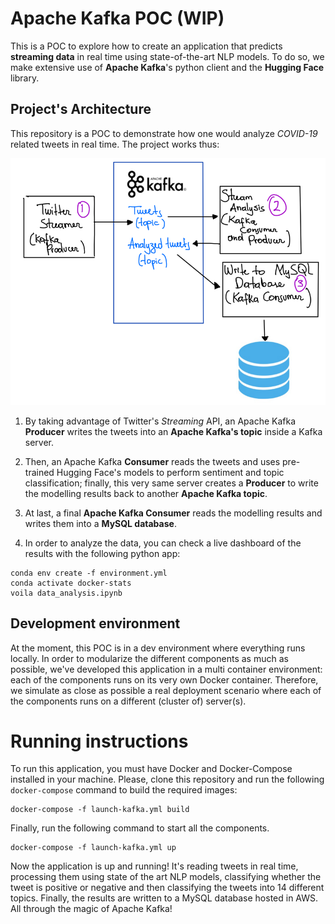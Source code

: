 # Apache Kafka POC (WIP)

This is a POC to explore how to create an application that predicts **streaming data** in real time using state-of-the-art 
NLP models. To do so, we make extensive use of **Apache Kafka**'s python client and the **Hugging Face** library.

## Project's Architecture

This repository is a POC to demonstrate how one would 
analyze *COVID-19* related tweets in real time. The project works thus:

![img.png](img.png)

1. By taking advantage of Twitter's *Streaming* API, an Apache Kafka **Producer** writes the tweets into an **Apache Kafka's topic** inside a Kafka server.
   
1. Then, an Apache Kafka **Consumer** reads the tweets and uses pre-trained Hugging Face's 
models to perform sentiment and topic classification; finally, this very same server creates a **Producer** to write the 
modelling results back to another **Apache Kafka topic**.

1. At last, a final **Apache Kafka Consumer** reads the modelling results
and writes them into a **MySQL database**. 
   
1. In order to analyze the data, you can check a live dashboard of the results with the following python app:

```
conda env create -f environment.yml
conda activate docker-stats
voila data_analysis.ipynb
```

## Development environment

At the moment, this POC is in a dev environment where everything runs locally. In order to modularize the different 
components as much as possible, we've developed this application in a multi container environment: each of the components
runs on its very own Docker container. Therefore, we simulate as close as possible a real deployment scenario where each of the
components runs on a different (cluster of) server(s). 

# Running instructions

To run this application, you must have Docker and Docker-Compose installed in your machine. Please, clone this repository and run the following 
`docker-compose` command to build the required images:

```
docker-compose -f launch-kafka.yml build
```

Finally, run the following command to start all the components. 

```
docker-compose -f launch-kafka.yml up
```

Now the application is up and running! It's reading tweets in real time, processing them using state of the art NLP models,
classifying whether the tweet is positive or negative and then classifying the tweets into 14 different topics. Finally, the results
are written to a MySQL database hosted in AWS. All through the magic of Apache Kafka!


